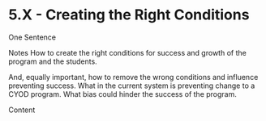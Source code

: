 # 5.X - Creating the Right Conditions

One Sentence

Notes
How to create the right conditions for success and growth of the program and the students.

And, equally important, how to remove the wrong conditions and influence preventing success. What in the current system is preventing change to a CYOD program. What bias could hinder the success of the program.

Content
